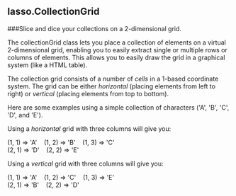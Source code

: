 ## lasso.CollectionGrid
###Slice and dice your collections on a 2-dimensional grid.

The collectionGrid class lets you place a collection of elements
on a virtual 2-dimensional grid, enabling you to easily extract
single or multiple rows or columns of elements. This allows you to
easily draw the grid in a graphical system (like a HTML table).

The collection grid consists of a number of _cells_ in a 1-based
coordinate system. The grid can be either _horizontal_
(placing elements from left to right) or _vertical_
(placing elements from top to bottom).

Here are some examples using a simple collection
of characters ('A', 'B', 'C', 'D', and 'E').

Using a _horizontal_ grid with three columns will give you:

(1, 1) => 'A'&nbsp;&nbsp;&nbsp;&nbsp;(1, 2) => 'B'&nbsp;&nbsp;&nbsp;&nbsp;(1, 3) => 'C' \
(2, 1) => 'D'&nbsp;&nbsp;&nbsp;&nbsp;(2, 2) => 'E'

Using a _vertical_ grid with three columns will give you:

(1, 1) => 'A'&nbsp;&nbsp;&nbsp;&nbsp;(1, 2) => 'C'&nbsp;&nbsp;&nbsp;&nbsp;(1, 3) => 'E' \
(2, 1) => 'B'&nbsp;&nbsp;&nbsp;&nbsp;(2, 2) => 'D'
